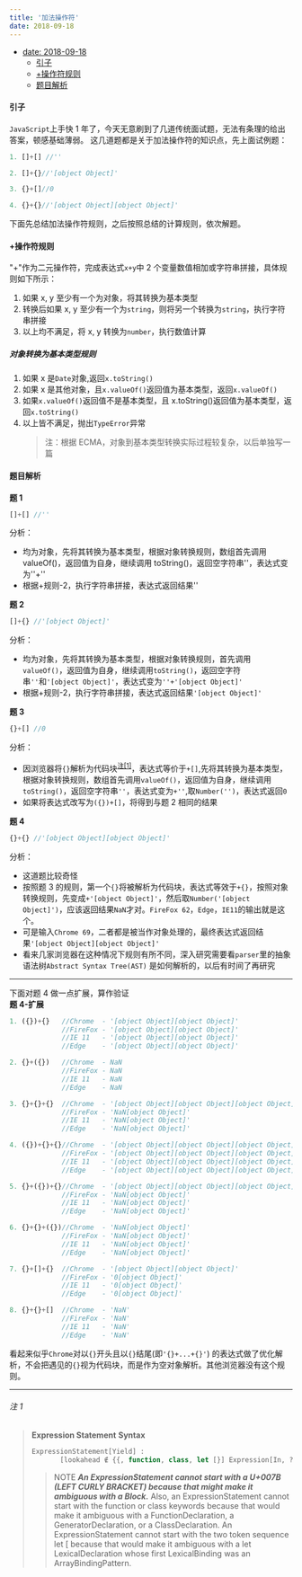 ```yaml
---
title: '加法操作符'
date: 2018-09-18
---
```


- [date: 2018-09-18](#date-2018-09-18)
    - [引子](#引子)
    - [+操作符规则](#操作符规则)
    - [题目解析](#题目解析)

#### 引子

`JavaScript`上手快 1 年了，今天无意刷到了几道传统面试题，无法有条理的给出答案，顿感基础薄弱。 这几道题都是关于加法操作符的知识点，先上面试例题：

```JavaScript
1. []+[] //''

2. []+{}//'[object Object]'

3. {}+[]//0

4. {}+{}//'[object Object][object Object]'
```

下面先总结加法操作符规则，之后按照总结的计算规则，依次解题。

#### +操作符规则

"+"作为二元操作符，完成表达式`x+y`中 2 个变量数值相加或字符串拼接，具体规则如下所示：

1. 如果 x, y 至少有一个为对象，将其转换为基本类型
2. 转换后如果 x, y 至少有一个为`string`，则将另一个转换为`string`，执行字符串拼接
3. 以上均不满足，将 x, y 转换为`number`，执行数值计算

##### <!-- omit in toc --> 对象转换为基本类型规则

1. 如果 x 是`Date`对象,返回`x.toString()`
2. 如果 x 是其他对象，且`x.valueOf()`返回值为基本类型，返回`x.valueOf()`
3. 如果`x.valueOf()`返回值不是基本类型，且 x.toString()返回值为基本类型，返回`x.toString()`
4. 以上皆不满足，抛出`TypeError`异常
   > 注：根据 ECMA，对象到基本类型转换实际过程较复杂，以后单独写一篇

#### 题目解析

**题 1**

```JavaScript
[]+[] //''
```

分析：

- 均为对象，先将其转换为基本类型，根据对象转换规则，数组首先调用 valueOf()，返回值为自身，继续调用 toString()，返回空字符串''，表达式变为''+''
- 根据+规则-2，执行字符串拼接，表达式返回结果''

**题 2**

```JavaScript
[]+{} //'[object Object]'
```

分析：

- 均为对象，先将其转换为基本类型，根据对象转换规则，首先调用`valueOf()`，返回值为自身，继续调用`toString()`，返回空字符串`''`和`'[object Object]'`，表达式变为`''+'[object Object]'`
- 根据+规则-2，执行字符串拼接，表达式返回结果`'[object Object]'`

**题 3**

```JavaScript
{}+[] //0
```

分析：

- 因浏览器将`{}`解析为代码块<sup>[注[1]](#注1)</sup>，表达式等价于`+[]`,先将其转换为基本类型，根据对象转换规则，数组首先调用`valueOf()`，返回值为自身，继续调用`toString()`，返回空字符串`''`，表达式变为`+''`,取`Number('')`，表达式返回`0`
- 如果将表达式改写为`({})+[]`，将得到与题 2 相同的结果

**题 4**

```JavaScript
{}+{} //'[object Object][object Object]'
```

分析：

- 这道题比较奇怪
- 按照题 3 的规则，第一个`{}`将被解析为代码块，表达式等效于`+{}`，按照对象转换规则，先变成`+'[object Object]'`，然后取`Number('[object Object]')`，应该返回结果`NaN`才对。`FireFox 62`，`Edge`，`IE11`的输出就是这个。
- 可是输入`Chrome 69`，二者都是被当作对象处理的，最终表达式返回结果`'[object Object][object Object]'`
- 看来几家浏览器在这种情况下规则有所不同，深入研究需要看`parser`里的抽象语法树`Abstract Syntax Tree(AST)` 是如何解析的，以后有时间了再研究

---

下面对题 4 做一点扩展，算作验证  
**题 4-扩展**

```JavaScript
1. ({})+{}   //Chrome  - '[object Object][object Object]'
             //FireFox - '[object Object][object Object]'
             //IE 11   - '[object Object][object Object]'
             //Edge    - '[object Object][object Object]'

2. {}+({})   //Chrome  - NaN
             //FireFox - NaN
             //IE 11   - NaN
             //Edge    - NaN

3. {}+{}+{}  //Chrome  - '[object Object][object Object][object Object]'
             //FireFox - 'NaN[object Object]'
             //IE 11   - 'NaN[object Object]'
             //Edge    - 'NaN[object Object]'

4. ({})+{}+{}//Chrome  - '[object Object][object Object][object Object]'
             //FireFox - '[object Object][object Object][object Object]'
             //IE 11   - '[object Object][object Object][object Object]'
             //Edge    - '[object Object][object Object][object Object]'

5. {}+({})+{}//Chrome  - '[object Object][object Object][object Object]'
             //FireFox - 'NaN[object Object]'
             //IE 11   - 'NaN[object Object]'
             //Edge    - 'NaN[object Object]'

6. {}+{}+({})//Chrome  - 'NaN[object Object]'
             //FireFox - 'NaN[object Object]'
             //IE 11   - 'NaN[object Object]'
             //Edge    - 'NaN[object Object]'

7. {}+[]+{}  //Chrome  - '[object Object][object Object]'
             //FireFox - '0[object Object]'
             //IE 11   - '0[object Object]'
             //Edge    - '0[object Object]'

8. {}+{}+[]  //Chrome  - 'NaN'
             //FireFox - 'NaN'
             //IE 11   - 'NaN'
             //Edge    - 'NaN'
```

看起来似乎`Chrome`对以`{}`开头且以`{}`结尾(即`'{}+...+{}'`) 的表达式做了优化解析，不会把遇见的`{}`视为代码块，而是作为空对象解析。其他浏览器没有这个规则。

---

###### <!-- omit in toc -->注 1

> **Expression Statement**
 >**Syntax**
>
> ```javascript
> ExpressionStatement[Yield] :
>        [lookahead ∉ {{, function, class, let [}] Expression[In, ?Yield] ;
> ```
>
> > NOTE
> > **_An ExpressionStatement cannot start with a U+007B (LEFT CURLY BRACKET) because that might make it ambiguous with a Block._** Also, an ExpressionStatement cannot start with the function or class keywords because that would make it ambiguous with a FunctionDeclaration, a GeneratorDeclaration, or a ClassDeclaration. An ExpressionStatement cannot start with the two token sequence let [ because that would make it ambiguous with a let LexicalDeclaration whose first LexicalBinding was an ArrayBindingPattern.

